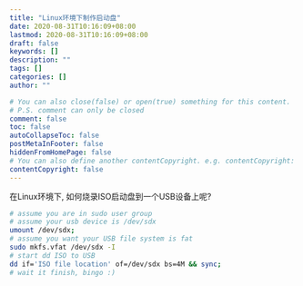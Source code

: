 ```yaml
---
title: "Linux环境下制作启动盘"
date: 2020-08-31T10:16:09+08:00
lastmod: 2020-08-31T10:16:09+08:00
draft: false
keywords: []
description: ""
tags: []
categories: []
author: ""

# You can also close(false) or open(true) something for this content.
# P.S. comment can only be closed
comment: false
toc: false
autoCollapseToc: false
postMetaInFooter: false
hiddenFromHomePage: false
# You can also define another contentCopyright. e.g. contentCopyright: "This is another copyright."
contentCopyright: false
---
```

<!--more-->
在Linux环境下, 如何烧录ISO启动盘到一个USB设备上呢?

```bash
# assume you are in sudo user group
# assume your usb device is /dev/sdx
umount /dev/sdx;
# assume you want your USB file system is fat
sudo mkfs.vfat /dev/sdx -I
# start dd ISO to USB
dd if='ISO file location' of=/dev/sdx bs=4M && sync;
# wait it finish, bingo :)
```